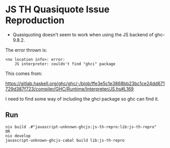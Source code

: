 # JS TH Quasiquote Issue Reproduction

- Quasiquoting doesn't seem to work when using the JS backend of ghc-9.8.2.

The error thrown is:

```
<no location info>: error:
    JS interpreter: couldn't find "ghci" package
```

This comes from:

https://gitlab.haskell.org/ghc/ghc/-/blob/ffe3e5c1e3868bb23bc1ce24dd671729d387f723/compiler/GHC/Runtime/Interpreter/JS.hs#L169

I need to find some way of including the ghci package so ghc can find it.

## Run

```
nix build .#"javascript-unknown-ghcjs:js-th-repro:lib:js-th-repro"
OR
nix develop
javascript-unknown-ghcjs-cabal build lib:js-th-repro
```
